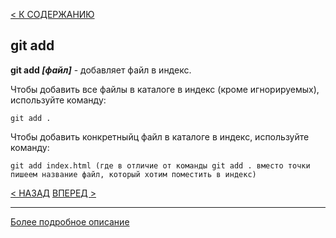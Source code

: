 [< К СОДЕРЖАНИЮ](readme.md) 

## git add

**git add *[файл]*** - добавляет файл в индекс.

Чтобы добавить все файлы в каталоге в индекс (кроме игнорируемых), используйте команду:

```bash=
git add .
```
Чтобы добавить конкретныйц файл в каталоге в индекс, используйте команду:

```bash=
git add index.html (где в отличие от команды git add . вместо точки пишеем название файл, который хотим поместить в индекс)
```
[< НАЗАД](readme.md) [ВПЕРЕД >](commit.md)

---
[Более подробное описание]()